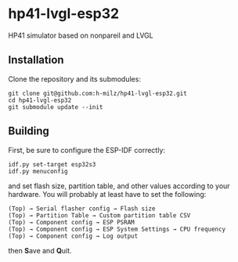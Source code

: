 # hp41-lvgl-esp32
HP41 simulator based on nonpareil and LVGL 

## Installation

Clone the repository and its submodules: 

    git clone git@github.com:h-milz/hp41-lvgl-esp32.git
    cd hp41-lvgl-esp32
    git submodule update --init

## Building

First, be sure to configure the ESP-IDF correctly: 

    idf.py set-target esp32s3
    idf.py menuconfig

and set flash size, partition table, and other values according to your hardware. You will probably at least have to set the following:

    (Top) → Serial flasher config → Flash size
    (Top) → Partition Table → Custom partition table CSV
    (Top) → Component config → ESP PSRAM 
    (Top) → Component config → ESP System Settings → CPU frequency
    (Top) → Component config → Log output

then **S**ave and **Q**uit. 